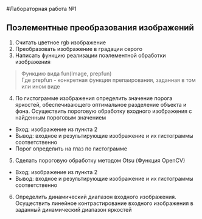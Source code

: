 #Лабораторная работа №1
## Поэлементные преобразования изображений

1. Считать цветное rgb изображение
2. Преобразовать изображение в градации серого
3. Написать функцию реализации поэлементной обработки изображения

> Функцию вида fun(Image, prepfun)  
Где prepfun  - конкретная функция препаирования, заданная в том или ином виде

4. По гистограмме изображения определить значение порога яркостей, обеспечивающего оптимальное разделение объекта и фона. Осуществить пороговую обработку входного изображения с найденным пороговым значением
  *   Вход: изображение из пункта 2
  *   Вывод: входное и результирующие изображение и их гистограммы соответственно
  *   Порог определить на глаз по гистограмме
5. Сделать пороговую обработку методом Otsu (Функция OpenCV)
  *   Вход: изображение из пункта 2
  *   Вывод: входное и результирующие изображение и их гистограммы соответственно
6. Определить динамический диапазон входного изображения. Осуществить линейное контрастирование входного изображения в заданный динамический диапазон яркостей
